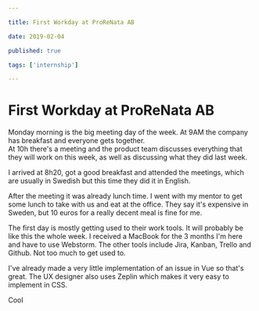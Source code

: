 ```yaml
---

title: First Workday at ProReNata AB

date: 2019-02-04

published: true

tags: ['internship']

---
```


# First Workday at ProReNata AB

Monday morning is the big meeting day of the week. At 9AM the company has breakfast and everyone gets together.  
At 10h there's a meeting and the product team discusses everything that they will work on this week, as well as discussing what they did last week.

I arrived at 8h20, got a good breakfast and attended the meetings, which are usually in Swedish but this time they did it in English.

After the meeting it was already lunch time. I went with my mentor to get some lunch to take with us and eat at the office. They say it's expensive in Sweden, but 10 euros for a really decent meal is fine for me.

The first day is mostly getting used to their work tools. It will probably be like this the whole week. I received a MacBook for the 3 months I'm here and have to use Webstorm. The other tools include Jira, Kanban, Trello and Github. Not too much to get used to.

I've already made a very little implementation of an issue in Vue so that's great. The UX designer also uses Zeplin which makes it very easy to implement in CSS.

Cool